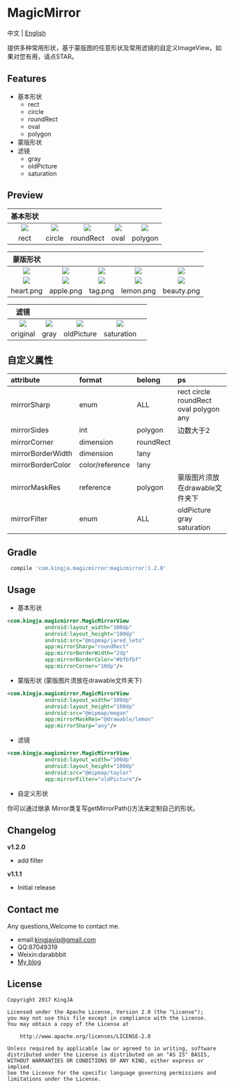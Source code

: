 # MagicMirror 

中文 | [English](README.md)

提供多种常用形状，基于蒙版图的任意形状及常用滤镜的自定义ImageView。如果对您有用，请点STAR。

## Features
* 基本形状
    * rect
    * circle
    * roundRect
    * oval
    * polygon
* 蒙版形状
* 滤镜
    * gray
    * oldPicture
    * saturation
    

## Preview

| **基本形状**|||||
|:---:|:----:|:----:|:----:|:----:|
|![](https://github.com/KingJA/MagicMirrorView/blob/master/readme/rect.png) |![](https://github.com/KingJA/MagicMirrorView/blob/master/readme/circle.png)|![](https://github.com/KingJA/MagicMirrorView/blob/master/readme/round_rect.png)|![](https://github.com/KingJA/MagicMirrorView/blob/master/readme/oval.png)|![](https://github.com/KingJA/MagicMirrorView/blob/master/readme/polygon.png)|
|rect|circle|roundRect|oval|polygon|

| **蒙版形状**|||||
|:---:|:----:|:----:|:----:|:----:|
|![](https://github.com/KingJA/MagicMirrorView/blob/master/readme/bg_heart.png) |![](https://github.com/KingJA/MagicMirrorView/blob/master/readme/bg_apple.png)|![](https://github.com/KingJA/MagicMirrorView/blob/master/readme/bg_tag.png)|![](https://github.com/KingJA/MagicMirrorView/blob/master/readme/bg_lemon.png)|![](https://github.com/KingJA/MagicMirrorView/blob/master/readme/bg_beauty.png)|
|![](https://github.com/KingJA/MagicMirrorView/blob/master/readme/heart.png) |![](https://github.com/KingJA/MagicMirrorView/blob/master/readme/apple.png)|![](https://github.com/KingJA/MagicMirrorView/blob/master/readme/tag.png)|![](https://github.com/KingJA/MagicMirrorView/blob/master/readme/lemon.png)|![](https://github.com/KingJA/MagicMirrorView/blob/master/readme/beauty.png)|
|heart.png|apple.png|tag.png|lemon.png|beauty.png|

| **滤镜**|||||
|:---:|:----:|:----:|:----:|:----:|
|![](https://github.com/KingJA/MagicMirrorView/blob/master/readme/original.png) |![](https://github.com/KingJA/MagicMirrorView/blob/master/readme/gray.png)|![](https://github.com/KingJA/MagicMirrorView/blob/master/readme/old_picture.png)|![](https://github.com/KingJA/MagicMirrorView/blob/master/readme/saturation.png)||
|original |gray|oldPicture|saturation||

## 自定义属性
| attribute | format | belong  |ps  |
| :------------- |:-------------| :-----|:-----|
| mirrorSharp | enum      | ALL |rect circle roundRect oval polygon any|
| mirrorSides | int      | polygon|边数大于2|
| mirrorCorner | dimension      | roundRect ||
| mirrorBorderWidth | dimension      | !any ||
| mirrorBorderColor | color/reference     | !any ||
| mirrorMaskRes | reference     | polygon |蒙版图片须放在drawable文件夹下|
| mirrorFilter | enum     | ALL |oldPicture gray saturation|


## Gradle
```gradle
 compile 'com.kingja.magicmirror:magicmirror:1.2.0'
```

## Usage
* 基本形状
```xml
<com.kingja.magicmirror.MagicMirrorView
            android:layout_width="100dp"
            android:layout_height="100dp"
            android:src="@mipmap/jared_leto"
            app:mirrorSharp="roundRect"
            app:mirrorBorderWidth="2dp"
            app:mirrorBorderColor="#bfbfbf"
            app:mirrorCorner="10dp"/>
```
* 蒙版形状 (蒙版图片须放在drawable文件夹下)
```xml
<com.kingja.magicmirror.MagicMirrorView
            android:layout_width="100dp"
            android:layout_height="100dp"
            android:src="@mipmap/megan"
            app:mirrorMaskRes="@drawable/lemon"
            app:mirrorSharp="any"/>
```
* 滤镜
```xml
<com.kingja.magicmirror.MagicMirrorView
            android:layout_width="100dp"
            android:layout_height="100dp"
            android:src="@mipmap/taylor"
            app:mirrorFilter="oldPicture"/>
```
* 自定义形状

你可以通过继承 Mirror类复写getMirrorPath()方法来定制自己的形状。

## Changelog

**v1.2.0**
* add filter

**v1.1.1**
* Initial release

## Contact me
Any questions,Welcome to contact me.
* email:kingjavip@gmail.com
* QQ:87049319
* Weixin:darabbbit
* [My blog](https://kingja.github.io)

## License

    Copyright 2017 KingJA

    Licensed under the Apache License, Version 2.0 (the "License");
    you may not use this file except in compliance with the License.
    You may obtain a copy of the License at

        http://www.apache.org/licenses/LICENSE-2.0

    Unless required by applicable law or agreed to in writing, software
    distributed under the License is distributed on an "AS IS" BASIS,
    WITHOUT WARRANTIES OR CONDITIONS OF ANY KIND, either express or implied.
    See the License for the specific language governing permissions and
    limitations under the License.
